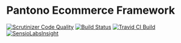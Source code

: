 Pantono Ecommerce Framework
===========================

[![Scrutinizer Code Quality](https://scrutinizer-ci.com/g/pantono/pantono/badges/quality-score.png?b=master)](https://scrutinizer-ci.com/g/pantono/pantono/?branch=master)
[![Build Status](https://scrutinizer-ci.com/g/pantono/pantono/badges/build.png?b=master)](https://scrutinizer-ci.com/g/pantono/pantono/build-status/master)
[![Travid CI Build](https://travis-ci.org/pantono/pantono.svg)](https://travis-ci.org/pantono/pantono)
[![SensioLabsInsight](https://insight.sensiolabs.com/projects/c78a9ab3-cc29-4666-9e46-0a50dab54e2c/big.png)](https://insight.sensiolabs.com/projects/c78a9ab3-cc29-4666-9e46-0a50dab54e2c)
